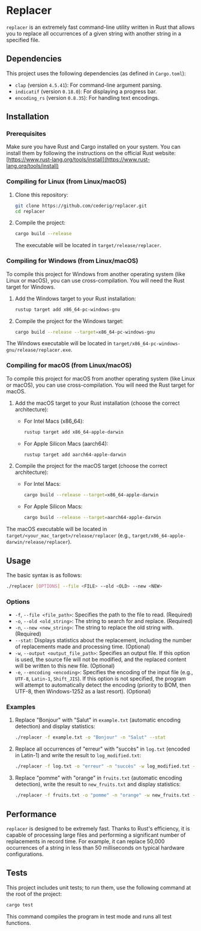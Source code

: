 # Replacer

`replacer` is an extremely fast command-line utility written in Rust that allows you to replace all occurrences of a given string with another string in a specified file.

## Dependencies

This project uses the following dependencies (as defined in `Cargo.toml`):

-   `clap` (version `4.5.41`): For command-line argument parsing.
-   `indicatif` (version `0.18.0`): For displaying a progress bar.
-   `encoding_rs` (version `0.8.35`): For handling text encodings.

## Installation

### Prerequisites

Make sure you have Rust and Cargo installed on your system. You can install them by following the instructions on the official Rust website: [https://www.rust-lang.org/tools/install](https://www.rust-lang.org/tools/install)

### Compiling for Linux (from Linux/macOS)
1.  Clone this repository:
    ```sh
    git clone https://github.com/cederig/replacer.git
    cd replacer
    ```
2.  Compile the project:
    ```sh
    cargo build --release
    ```
    The executable will be located in `target/release/replacer`.

### Compiling for Windows (from Linux/macOS)

To compile this project for Windows from another operating system (like Linux or macOS), you can use cross-compilation. You will need the Rust target for Windows.

1.  Add the Windows target to your Rust installation:
    ```sh
    rustup target add x86_64-pc-windows-gnu
    ```

2.  Compile the project for the Windows target:
    ```sh
    cargo build --release --target=x86_64-pc-windows-gnu
    ```

The Windows executable will be located in `target/x86_64-pc-windows-gnu/release/replacer.exe`.

### Compiling for macOS (from Linux/macOS)

To compile this project for macOS from another operating system (like Linux or macOS), you can use cross-compilation. You will need the Rust target for macOS.

1.  Add the macOS target to your Rust installation (choose the correct architecture):
    *   For Intel Macs (x86_64):
        ```sh
        rustup target add x86_64-apple-darwin
        ```
    *   For Apple Silicon Macs (aarch64):
        ```sh
        rustup target add aarch64-apple-darwin
        ```

2.  Compile the project for the macOS target (choose the correct architecture):
    *   For Intel Macs:
        ```sh
        cargo build --release --target=x86_64-apple-darwin
        ```
    *   For Apple Silicon Macs:
        ```sh
        cargo build --release --target=aarch64-apple-darwin
        ```

The macOS executable will be located in `target/<your_mac_target>/release/replacer` (e.g., `target/x86_64-apple-darwin/release/replacer`).

## Usage

The basic syntax is as follows:

```bash
./replacer [OPTIONS] --file <FILE> --old <OLD> --new <NEW>
```

### Options

*   `-f`, `--file <file_path>`: Specifies the path to the file to read. (Required)
*   `-o`, `--old <old_string>`: The string to search for and replace. (Required)
*   `-n`, `--new <new_string>`: The string to replace the old string with. (Required)
*   `--stat`: Displays statistics about the replacement, including the number of replacements made and processing time. (Optional)
*   `-w`, `--output <output_file_path>`: Specifies an output file. If this option is used, the source file will not be modified, and the replaced content will be written to this new file. (Optional)
*   `-e`, `--encoding <encoding>`: Specifies the encoding of the input file (e.g., `UTF-8`, `Latin-1`, `Shift_JIS`). If this option is not specified, the program will attempt to automatically detect the encoding (priority to BOM, then UTF-8, then Windows-1252 as a last resort). (Optional)



### Examples

1.  Replace "Bonjour" with "Salut" in `example.txt` (automatic encoding detection) and display statistics:

    ```bash
    ./replacer -f example.txt -o "Bonjour" -n "Salut" --stat
    ```

2.  Replace all occurrences of "erreur" with "succès" in `log.txt` (encoded in Latin-1) and write the result to `log_modified.txt`:

    ```bash
    ./replacer -f log.txt -o "erreur" -n "succès" -w log_modified.txt -e Latin-1
    ```

3.  Replace "pomme" with "orange" in `fruits.txt` (automatic encoding detection), write the result to `new_fruits.txt` and display statistics:

    ```bash
    ./replacer -f fruits.txt -o "pomme" -n "orange" -w new_fruits.txt --stat
    ```

## Performance

`replacer` is designed to be extremely fast. Thanks to Rust's efficiency, it is capable of processing large files and performing a significant number of replacements in record time. For example, it can replace 50,000 occurrences of a string in less than 50 milliseconds on typical hardware configurations.

## Tests

This project includes unit tests; to run them, use the following command at the root of the project:

```bash
cargo test
```

This command compiles the program in test mode and runs all test functions.

